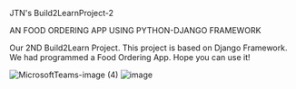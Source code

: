 JTN's Build2LearnProject-2

AN FOOD ORDERING APP USING PYTHON-DJANGO FRAMEWORK

Our 2ND Build2Learn Project. This project is based on Django Framework. We had programmed a Food Ordering App. Hope you can use it!


![MicrosoftTeams-image (4)](https://user-images.githubusercontent.com/81630121/131116202-b5d4bf2c-af87-43cb-a849-e8b7520a372e.png)
![image](https://user-images.githubusercontent.com/76617638/131117125-97ecdfe2-3c93-414c-9d8f-f1bbe69afe3b.png)



